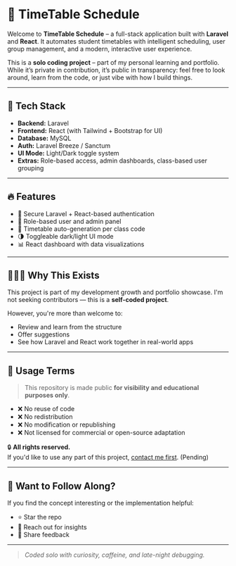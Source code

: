 # 🧠 TimeTable Schedule

Welcome to **TimeTable Schedule** – a full-stack application built with **Laravel** and **React**. It automates student timetables with intelligent scheduling, user group management, and a modern, interactive user experience.

This is a **solo coding project** – part of my personal learning and portfolio. While it’s private in contribution, it’s public in transparency: feel free to look around, learn from the code, or just vibe with how I build things.

---

## 🚀 Tech Stack

- **Backend:** Laravel
- **Frontend:** React (with Tailwind + Bootstrap for UI)
- **Database:** MySQL
- **Auth:** Laravel Breeze / Sanctum
- **UI Mode:** Light/Dark toggle system
- **Extras:** Role-based access, admin dashboards, class-based user grouping

---

## 🔥 Features

- 🔐 Secure Laravel + React-based authentication
- 👥 Role-based user and admin panel
- 📅 Timetable auto-generation per class code
- 🌗 Toggleable dark/light UI mode
- 📊 React dashboard with data visualizations

---

## 🙋🏽‍♂️ Why This Exists

This project is part of my development growth and portfolio showcase. I'm not seeking contributors — this is a **self-coded project**.

However, you're more than welcome to:

- Review and learn from the structure
- Offer suggestions
- See how Laravel and React work together in real-world apps

---

## 📌 Usage Terms

> This repository is made public **for visibility and educational purposes only**.

- ❌ No reuse of code
- ❌ No redistribution
- ❌ No modification or republishing
- ❌ Not licensed for commercial or open-source adaptation

🔒 **All rights reserved.**  
If you'd like to use any part of this project, [contact me first](mailto:youremail@example.com). (Pending)

---

## 👀 Want to Follow Along?

If you find the concept interesting or the implementation helpful:

- ⭐ Star the repo
- 🧩 Reach out for insights
- 💬 Share feedback

---

> _Coded solo with curiosity, caffeine, and late-night debugging._
